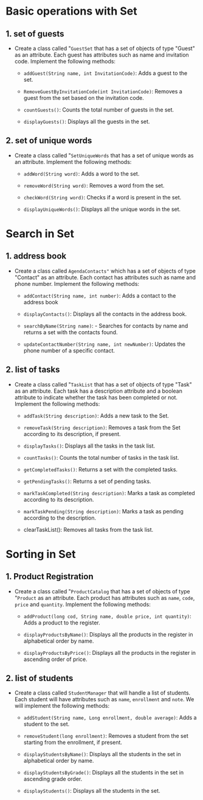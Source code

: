 # Basic operations with Set

## 1. set of guests

- Create a class called "``GuestSet`` that has a set of objects of type "Guest" as an attribute. Each guest has attributes such as name and invitation code. Implement the following methods:

  - ``addGuest(String name, int InvitationCode)``: Adds a guest to the set.

  - ``RemoveGuestByInvitationCode(int InvitationCode)``: Removes a guest from the set based on the invitation code.

  - ``countGuests()``: Counts the total number of guests in the set.

  - ``displayGuests()``: Displays all the guests in the set.

## 2. set of unique words

- Create a class called "``SetUniqueWords`` that has a set of unique words as an attribute. Implement the following methods:

  - ``addWord(String word)``: Adds a word to the set.

  - ``removeWord(String word)``: Removes a word from the set.

  - ``checkWord(String word)``: Checks if a word is present in the set.

  - ``displayUniqueWords()``: Displays all the unique words in the set.

# Search in Set

## 1. address book

- Create a class called ``AgendaContacts"`` which has a set of objects of type "Contact" as an attribute. Each contact has attributes such as name and phone number. Implement the following methods:

  - ``addContact(String name, int number)``: Adds a contact to the address book

  - ``displayContacts()``: Displays all the contacts in the address book.

  - ``searchByName(String name)``: - Searches for contacts by name and returns a set with the contacts found.

  - ``updateContactNumber(String name, int newNumber)``: Updates the phone number of a specific contact.

## 2. list of tasks

- Create a class called "``TaskList`` that has a set of objects of type "Task" as an attribute. Each task has a description attribute and a boolean attribute to indicate whether the task has been completed or not. Implement the following methods:

  - ``addTask(String description)``: Adds a new task to the Set.

  - ``removeTask(String description)``: Removes a task from the Set according to its description, if present.

  - ``displayTasks()``: Displays all the tasks in the task list.

  - ``countTasks()``: Counts the total number of tasks in the task list.

  - ``getCompletedTasks()``: Returns a set with the completed tasks.

  - ``getPendingTasks()``: Returns a set of pending tasks.

  - ``markTaskCompleted(String description)``: Marks a task as completed according to its description.

  - ``markTaskPending(String description)``: Marks a task as pending according to the description.

  - clearTaskList(): Removes all tasks from the task list.

# Sorting in Set

## 1. Product Registration

- Create a class called "``ProductCatalog`` that has a set of objects of type "``Product`` as an attribute. Each product has attributes such as ``name``, ``code``, ``price`` and ``quantity``. Implement the following methods:

  - ``addProduct(long cod, String name, double price, int quantity)``: Adds a product to the register.

  - ``displayProductsByName()``: Displays all the products in the register in alphabetical order by name.

  - ``displayProductsByPrice()``: Displays all the products in the register in ascending order of price.

## 2. list of students

- Create a class called ``StudentManager`` that will handle a list of students. Each student will have attributes such as ``name``, ``enrollment`` and ``note``. We will implement the following methods:

  - ``addStudent(String name, Long enrollment, double average)``: Adds a student to the set.

  - ``removeStudent(long enrollment)``: Removes a student from the set starting from the enrollment, if present.

  - ``displayStudentsByName()``: Displays all the students in the set in alphabetical order by name.

  - ``displayStudentsByGrade()``: Displays all the students in the set in ascending grade order.

  - ``displayStudents()``: Displays all the students in the set.
